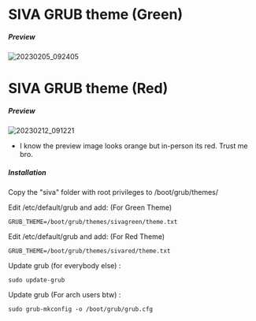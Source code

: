 # SIVA GRUB theme (Green)

##### Preview

![20230205_092405](https://user-images.githubusercontent.com/43517199/217972292-4d7aa9db-c864-4cbf-8ad7-6fe8ad9ffb82.jpg)

# SIVA GRUB theme (Red)

##### Preview

![20230212_091221](https://user-images.githubusercontent.com/43517199/218319624-66ce05bb-df0d-430a-a43c-7162fc7bfbf7.jpg)
 - I know the preview image looks orange but in-person its red. Trust me bro.

##### Installation

Copy the "siva" folder with root privileges to /boot/grub/themes/

Edit /etc/default/grub and add:    (For Green Theme)
```
GRUB_THEME=/boot/grub/themes/sivagreen/theme.txt
```
Edit /etc/default/grub and add:    (For Red Theme)
```
GRUB_THEME=/boot/grub/themes/sivared/theme.txt
```
Update grub (for everybody else) :
```
sudo update-grub
```
Update grub (For arch users btw) :
```
sudo grub-mkconfig -o /boot/grub/grub.cfg
```


